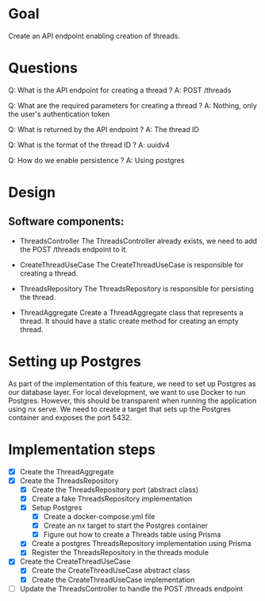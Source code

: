# Goal

Create an API endpoint enabling creation of threads.

# Questions

Q: What is the API endpoint for creating a thread ?
A: POST /threads

Q: What are the required parameters for creating a thread ?
A: Nothing, only the user's authentication token

Q: What is returned by the API endpoint ?
A: The thread ID

Q: What is the format of the thread ID ?
A: uuidv4

Q: How do we enable persistence ?
A: Using postgres

# Design

## Software components:

- ThreadsController
The ThreadsController already exists, we need to add the POST /threads endpoint to it.

- CreateThreadUseCase
The CreateThreadUseCase is responsible for creating a thread.

- ThreadsRepository
The ThreadsRepository is responsible for persisting the thread.

- ThreadAggregate
Create a ThreadAggregate class that represents a thread. It should have a static create method for creating an empty thread.

# Setting up Postgres

As part of the implementation of this feature, we need to set up Postgres as our database layer.
For local development, we want to use Docker to run Postgres. However, this should be transparent when running the application using nx serve. We need to create a target
that sets up the Postgres container and exposes the port 5432.

# Implementation steps

- [X] Create the ThreadAggregate
- [X] Create the ThreadsRepository
  - [X] Create the ThreadsRepository port (abstract class)
  - [X] Create a fake ThreadsRepository implementation
  - [X] Setup Postgres
    - [X] Create a docker-compose.yml file
    - [X] Create an nx target to start the Postgres container
    - [X] Figure out how to create a Threads table using Prisma
  - [X] Create a postgres ThreadsRepository implementation using Prisma
  - [X] Register the ThreadsRepository in the threads module
- [X] Create the CreateThreadUseCase
  - [X] Create the CreateThreadUseCase abstract class
  - [X] Create the CreateThreadUseCase implementation
- [ ] Update the ThreadsController to handle the POST /threads endpoint
